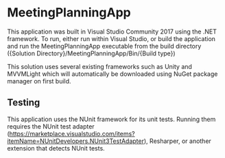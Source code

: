 # MeetingPlanningApp

This application was built in Visual Studio Community 2017 using the .NET framework. To run, either run within Visual Studio, or build the application and run the MeetingPlanningApp executable from the build directory ({Solution Directory}/MeetingPlanningApp/Bin/{Build type})

This solution uses several existing frameworks such as Unity and MVVMLight which will automatically be downloaded using NuGet package manager on first build.

## Testing
This application uses the NUnit framework for its unit tests. Running them requires the NUnit test adapter (https://marketplace.visualstudio.com/items?itemName=NUnitDevelopers.NUnit3TestAdapter), Resharper, or another extension that detects NUnit tests.

